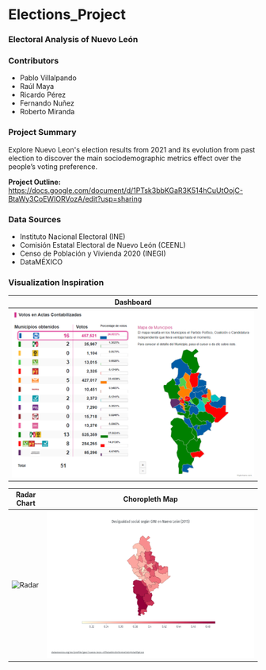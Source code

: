 # Elections_Project
### Electoral Analysis of Nuevo León

### Contributors

+ Pablo Villalpando
+ Raúl Maya
+ Ricardo Pérez
+ Fernando Nuñez
+ Roberto Miranda

### Project Summary

Explore Nuevo Leon's election results from 2021 and its evolution from past election to discover the main sociodemographic metrics effect over the people’s voting preference.

**Project Outline:** 
https://docs.google.com/document/d/1PTsk3bbKGaR3K514hCuUtOojC-BtaWy3CoEWIORVozA/edit?usp=sharing

### Data Sources

+ Instituto Nacional Electoral (INE)
+ Comisión Estatal Electoral de Nuevo León (CEENL)
+ Censo de Población y Vivienda 2020 (INEGI)
+ DataMÉXICO

### Visualization Inspiration

| Dashboard |
| --- |
| ![Dashboard](resources/images/Dashboard.png) |

| Radar Chart | Choropleth Map |
| --- | --- |
| ![Radar](resources/images/Radar.png) | ![Desigualdad](resources/images/Desigualdad.png) |
